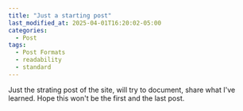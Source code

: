 ```yaml
---
title: "Just a starting post"
last_modified_at: 2025-04-01T16:20:02-05:00
categories:
  - Post
tags:
  - Post Formats
  - readability
  - standard
---
```


Just the strating post of the site, will try to document, share what I've learned. Hope this won't be the first and the last post.